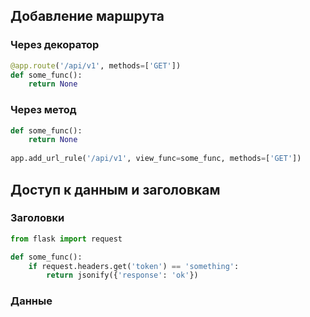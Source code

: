 ## Добавление маршрута

### Через декоратор
```python
@app.route('/api/v1', methods=['GET'])
def some_func():
    return None
```
### Через метод  
```python
def some_func():
    return None
    
app.add_url_rule('/api/v1', view_func=some_func, methods=['GET'])
```

## Доступ к данным и заголовкам

### Заголовки
```python
from flask import request

def some_func():
    if request.headers.get('token') == 'something':
        return jsonify({'response': 'ok'})
```

### Данные
